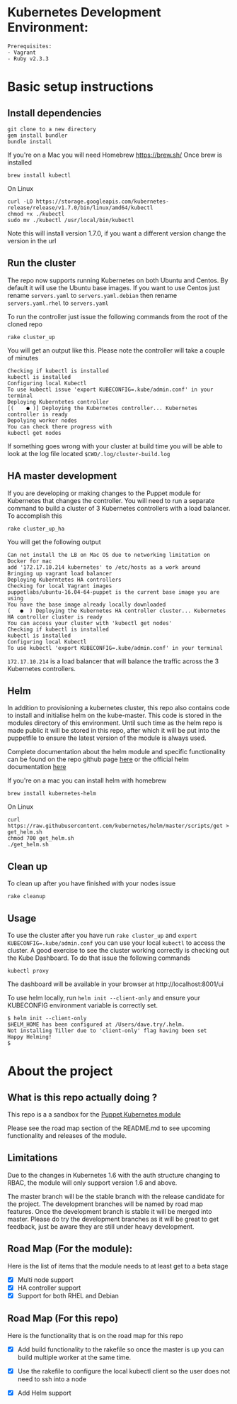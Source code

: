 # Kubernetes Development Environment:
```
Prerequisites:
- Vagrant
- Ruby v2.3.3
```
# Basic setup instructions

## Install dependencies
```
git clone to a new directory
gem install bundler
bundle install
```
If you're on a Mac you will need Homebrew https://brew.sh/
Once brew is installed
```
brew install kubectl
```
On Linux
```
curl -LO https://storage.googleapis.com/kubernetes-release/release/v1.7.0/bin/linux/amd64/kubectl
chmod +x ./kubectl
sudo mv ./kubectl /usr/local/bin/kubectl
```
Note this will install version 1.7.0, if you want a different version change the version in the url

## Run the cluster

The repo now supports running Kubernetes on both Ubuntu and Centos. By default it will use the Ubuntu base images.
If you want to use Centos just rename `servers.yaml` to `servers.yaml.debian` then rename `servers.yaml.rhel` to `servers.yaml`

To run the controller just issue the following commands from the root of the cloned repo
```
rake cluster_up
```
You will get an output like this. Please note the controller will take a couple of minutes
```
Checking if kubectl is installed
kubectl is installed
Configuring local Kubectl
To use kubectl issue 'export KUBECONFIG=.kube/admin.conf' in your terminal
Deploying Kuberntetes controller
[(    ● )] Deploying the Kubernetes controller... Kubernetes controller is ready
Depolying worker nodes
You can check there progress with
kubectl get nodes
```
If something goes wrong with your cluster at build time you will be able to look at the log file located `$CWD/.log/cluster-build.log`

## HA master development

If you are developing or making changes to the Puppet module for Kubernetes that changes the controller. You will need to run a separate command to build a cluster of 3 Kubernetes controllers with a load balancer. To accomplish this
```
rake cluster_up_ha
```
You will get the following output

```
Can not install the LB on Mac OS due to networking limitation on Docker for mac
add '172.17.10.214 kubernetes' to /etc/hosts as a work around
Bringing up vagrant load balancer
Deploying Kuberntetes HA controllers
Checking for local Vagrant images
puppetlabs/ubuntu-16.04-64-puppet is the current base image you are using
You have the base image already locally downloaded
(   ●  ) Deploying the Kubernetes HA controller cluster... Kubernetes HA controller cluster is ready
You can access your cluster with 'kubectl get nodes'
Checking if kubectl is installed
kubectl is installed
Configuring local Kubectl
To use kubectl 'export KUBECONFIG=.kube/admin.conf' in your terminal
```

`172.17.10.214` is a load balancer that will balance the traffic across the 3 Kubernetes controllers.

## Helm

In addition to provisioning a kubernetes cluster, this repo also contains code to install and initialise helm on the kube-master. This code is stored in the modules directory of this environment. Until such time as the helm repo is made public it will be stored in this repo, after which it will be put into the puppetfile to ensure the latest version of the module is always used.

Complete documentation about the helm module and specific functionality can be found on the repo github page [here](https://github.com/puppetlabs/puppetlabs-helm) or the official helm documentation [here](https://docs.helm.sh/)

If you're on a mac you can install helm with homebrew
```
brew install kubernetes-helm
```
On Linux
```
curl https://raw.githubusercontent.com/kubernetes/helm/master/scripts/get > get_helm.sh
chmod 700 get_helm.sh
./get_helm.sh
```

## Clean up
To clean up after you have finished with your nodes issue
```
rake cleanup
```

## Usage

To use the cluster after you have run `rake cluster_up` and `export KUBECONFIG=.kube/admin.conf` you can use your local `kubectl` to access the cluster.
A good exercise to see the cluster working correctly is checking out the Kube Dashboard. To do that issue the following commands
```
kubectl proxy
```
The dashboard will be available in your browser at  http://localhost:8001/ui

To use helm locally, run `helm init --client-only` and ensure your KUBECONFIG environment variable is correctly set.
```
$ helm init --client-only
$HELM_HOME has been configured at /Users/dave.try/.helm.
Not installing Tiller due to 'client-only' flag having been set
Happy Helming!
$
```

# About the project

## What is this repo actually doing ?
This repo is a a sandbox for the [Puppet Kubernetes module](https://forge.puppet.com/puppetlabs/kubernetes)

Please see the road map section of the README.md to see upcoming functionality and releases of the module.

## Limitations
Due to the changes in Kubernetes 1.6 with the auth structure changing to RBAC, the module will only support version 1.6 and above.

The master branch will be the stable branch with the release candidate for the project. The development branches will be named by road map features. Once the development branch is stable it will be merged into master. Please do try the development branches as it will be great to get feedback, just be aware they are still under heavy development.

## Road Map (For the module):
Here is the list of items that the module needs to at least get to a beta stage

 - [x] Multi node support
 - [x] HA controller support
 - [x] Support for both RHEL and Debian

## Road Map (For this repo)
Here is the functionality that is on the road map for this repo
 - [x] Add build functionality to the rakefile so once the master is up you can build multiple worker at the same time.
 - [x] Use the rakefile to configure the local kubectl client so the user does not need to ssh into a node
 - [x] Add Helm support




